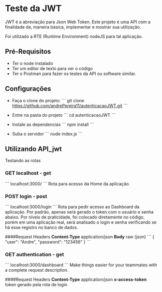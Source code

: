 # Teste da JWT 

JWT é a abreviação para Json Web Token. Este projeto é uma API com a finalidade de, maneira básica, implementar e mostrar sua utilização. 

Foi utilizado a RTE (Runtime Environment) nodeJS para tal aplicação.

## Pré-Requisitos

 - Ter o node instalado
 - Ter um editor de texto para ver o código
 - Ter o Postman para fazer os testes da API ou software similar.

## Configurações
- Faça o clone do projeto:
´´´
git clone https://github.com/andrePereira11/autenticacaoJWT.git
´´´
- Entre na pasta do projeto
´´´
cd autenticacaoJWT
´´´

- Instale as dependencias
´´´
npm install
´´´

- Suba o servidor
´´´
node index.js
´´´


## Utilizando API_jwt
Testando as rotas

### GET localhost - get
´´´
localhost:3000/
´´´
Rota para acesso da Home da aplicação. 

### POST login - post
´´´
localhost:3000/login
´´´
Rota para pedir acesso ao Dashboard da aplicação. Por padrão, apenas será gerado o token com o usuário e senha abaixo. Por níveis de praticidade, foi colocado diretamente no código, porém em uma aplicação real, será analisado o login e senha verificando se há esse registro no banco de dados.

####Request Headers
**Content-Type**          application/json
**Body** raw (json)
´´´
{
  "user": "Andre",
  "password": "123456"
}
´´´

### GET authentication - get
´´´
localhost:3000/dashboard
´´´
Make things easier for your teammates with a complete request description.

####Request Headers
**Content-Type**           application/json
**x-access-token**         token gerado pela rota de login
